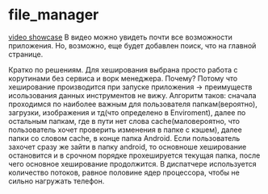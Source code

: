 # file_manager


[video showcase](https://vk.com/video181839805_456239184)
В видео можно увидеть почти все возможности приложения. Но, возможно, еще будет добавлен поиск, что на главной странице.

Кратко по решениям. Для хеширования выбрана просто работа с корутинами без сервиса и ворк менеджера. Почему? Потому что хеширование производится при запуске приложения -> преимуществ исользования данных инструментов не вижу. Алгоритм таков: сначала проходимся по наиболее важным для пользователя папкам(вероятно), загрузки, изображения и тд(что определено в Enviroment), далее по остальным папкам, где в пути нет слова cache(маловероятно, что пользователь хочет проверить изменения в папке с кэшем), далее папки со словом cache, в конце папка Android. Если пользователь захочет сразу же зайти в папку android, то основноше хеширование остановится и в срочном порядке прохешируется текущая папка, после чего основное хеширование продолжится. В диспатчере используется количество потоков, равное половине ядер процессора, чтобы не сильно нагружать телефон. 


